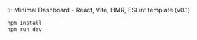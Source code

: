 ✨ Minimal Dashboard - React, Vite, HMR, ESLint template (v0.1)

```bash
npm install
npm run dev
```
